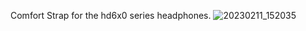 Comfort Strap for the hd6x0 series headphones.
![20230211_152035](https://user-images.githubusercontent.com/122894651/218281635-7b414475-b6d7-4240-8c36-4b45e4ebe4e6.jpg)
